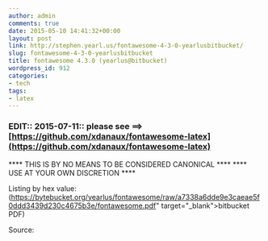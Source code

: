 ```yaml
---
author: admin
comments: true
date: 2015-05-10 14:41:32+00:00
layout: post
link: http://stephen.yearl.us/fontawesome-4-3-0-yearlusbitbucket/
slug: fontawesome-4-3-0-yearlusbitbucket
title: fontawesome 4.3.0 (yearlus@bitbucket)
wordpress_id: 912
categories:
- tech
tags:
- latex
---
```


### EDIT:: 2015-07-11:: please see ==> [https://github.com/xdanaux/fontawesome-latex](https://github.com/xdanaux/fontawesome-latex)


**** THIS IS BY NO MEANS TO BE CONSIDERED CANONICAL ****
**** USE AT YOUR OWN DISCRETION ****

Listing by hex value:
(https://bytebucket.org/yearlus/fontawesome/raw/a7338a6dde9e3caeae5f0ddd3439d230c4675b3e/fontawesome.pdf" target="_blank">bitbucket PDF)

Source:

